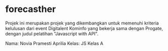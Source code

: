 # forecasther
Projek ini merupakan projek yang dikembangkan untuk memenuhi kriteria kelulusan dari event Digitalent Kominfo yang bekerja sama dengan Progate, dengan judul pelatihan "Javascript with API". 

Nama: Novia Pramesti Aprilia
Kelas: JS Kelas A


